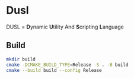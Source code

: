# Dusl
DUSL = **D**ynamic **U**tility And **S**cripting **L**anguage


## Build
```bash
mkdir build
cmake -DCMAKE_BUILD_TYPE=Release -S . -B build
cmake --build build --config Release
```

